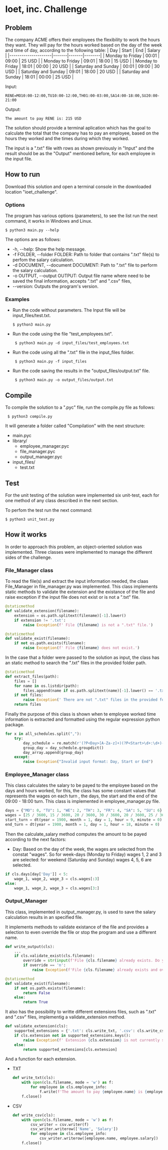 # Ioet, inc. Challenge

## Problem
The company ACME offers their employees the flexibility to work the hours they want. They will pay for the hours worked based on the day of the week and time of day, according to the following table:
| Day                 | Start | End   | Salary |
|---------------------|-------|-------|--------|
| Monday to Friday    | 00:01 | 09:00 | 25 USD |
| Monday to Friday    | 09:01 | 18:00 | 15 USD |
| Monday to Friday    | 18:01 | 00:00 | 20 USD |
| Saturday and Sunday | 00:01 | 09:00 | 30 USD |
| Saturday and Sunday | 09:01 | 18:00 | 20 USD |
| Saturday and Sunday | 18:01 | 00:00 | 25 USD |

Input:

	RENE=MO10:00-12:00,TU10:00-12:00,TH01:00-03:00,SA14:00-18:00,SU20:00-21:00

Output:

	The amount to pay RENE is: 215 USD

The solution should provide a terminal aplication which has the goal to calculate the total that the company has to pay an employee, based on the hours they worked and the times during which they worked.

The input is a ".txt" file with rows as shown previously in "Input" and the result should be as the "Output" mentioned before, for each employee in the input file.

## How to run
Download this solution and open a terminal console in the downloaded location "ioet_challenge".

### Options
The program has various options (parameters), to see the list run the next command, it works in Windows and Linux.

`$ python3 main.py --help`

The options are as follows:
- -h, --help: Show the help message.
- -f FOLDER, --folder FOLDER: Path to folder that contains ".txt" file(s) to perfom the salary calculation.
- -d DOCUMENT, --document DOCUMENT: Path to ".txt" file to perform the salary calculation.
- -o OUTPUT, --output OUTPUT: Output file name where need to be saved the final information, accepts ".txt" and ".csv" files,
- --version: Outputs the program's version.
### Examples
- Run the code without parameters. The Input file will be input_files/test.txt.

	` $ python3 main.py `
- Run the code using the file "test_employees.txt". 

	` $ python3 main.py -d input_files/test_employees.txt`
- Run the code using all the ".txt" file in the input_files folder.

	` $ python3 main.py -f input_files`
- Run the code saving the results in the "output_files/output.txt" file.

	` $ python3 main.py -o output_files/output.txt`
## Compile
To compile the solution to a ".pyc" file, run the compile.py file as follows:

` $ python3 compile.py`

It will generate a folder called "Compilation" with the next structure:
- main.pyc
- library/
	- employee_manager.pyc
	- file_manager.pyc
	- output_manager.pyc
- input_files/
	- test.txt

## Test
For the unit testing of the solution were implemented six unit-test, each for one method of any class described in the next section.

To perfom the test run the next command:

`$ python3 unit_test.py`

## How it works
In order to approach this problem, an object-oriented solution was implemented. Three classes were implemented to manage the different sides of the challenge.

### File_Manager class
To read the file(s) and extract the input information needed, the claas File_Manager in file_manager.py was implemented. This class implements static methods to validate the extension and the existance of the file and raise exception if the input file does not exist or is not a ".txt" file.

```python
@staticmethod
def validate_extension(filename):
	extension = os.path.splitext(filename)[-1].lower()
	if extension != '.txt':
		raise Exception(f' File {filename} is not a ".txt" file.')

@staticmethod
def validate_exist(filename):
	if not os.path.exists(filename):
		raise Exception(f' File {filename} does not exist.')
```

In the case that a folder were passed to the solution as input, the class has an static method to search the ".txt" files in the provided folder path.

```python
@staticmethod
def extract_files(path):
	files = []
	for name in os.listdir(path):
		files.append(name if os.path.splitext(name)[-1].lower() == '.txt' else None)
	if not files:
		raise Exception(' There are not ".txt" files in the provided folder.')
	return files
```

Finally the purpose of this class is shown when te employee worked time information is extracted and formatted using the regular expression python package.

```python
for x in all_schedules.split(","):
	try:
		day_schedule = re.match(r'(?P<Day>[A-Za-z]+)(?P<Start>\d+:\d+)-(?P<End>\d+:\d+)', x)
		group_day = day_schedule.groupdict()
		day_array.append(group_day)
	except:
		raise Exception("Invalid input format: Day, Start or End")
```

### Employee_Manager class

This class calculates the salary to be payed to the employee based on the days and hours worked, for this, the class has some constant values that represents the wages on each turn , the days, the start and the end of the 09:00 - 18:00 turn. This class is implemented in employee_manager.py file.

```python
days = {"MO": 0, "TU": 1, "WE": 2, "TH": 3, "FR": 4, "SA": 5, "SU": 6}
wages = [25 / 3600, 15 / 3600, 20 / 3600, 30 / 3600, 20 / 3600, 25 / 3600]
start_turn = dt(year = 1900, month = 1, day = 1, hour = 9, minute = 0)
end_turn = dt(year = 1900, month = 1, day = 1, hour = 18, minute = 0)
```

Then the calculate_salary method computes the amount to be payed according to the next factors:

- Day: Based on the day of the week, the wages are selected from the constat "wages". So for week-days (Monday to Friday) wages 1, 2 and 3 are selected: for weekend (Saturday and Sunday) wages 4, 5, 6 are selected.

```python
if cls.days[day['Day']] < 5:
	wage_1, wage_2, wage_3 = cls.wages[:3]
else:
	wage_1, wage_2, wage_3 = cls.wages[3:]
```

### Output_Manager

This class, implemented in output_manager.py, is used to save the salary calculation results in an specified file.

It implements methods to validate existance of the file and provides a selection to even override the file or stop the program and use a different name.

```python
def write_output(cls):
	...
	if cls.validate_exist(cls.filename):
		override = str(input(f'File {cls.filename} already exists. Do you want to override it? [y/Y][n/N]: ')).lower()
		if override == 'n':
			raise Exception(f'File {cls.filename} already exists and override was denied. Try another name for the output file.')

@staticmethod
def validate_exist(filename):
	if not os.path.exists(filename):
		return False
	else:
		return True
```

It also has the possibility to writte different extensions files, such as ".txt" and ".csv" files, implementig a validate_extension method.

```python
def validate_extension(cls):
	supported_extensions = {'.txt': cls.write_txt, '.csv': cls.write_csv}
	if cls.extension not in supported_extensions.keys():
		raise Exception(f' Extension {cls.extension} is not currently supported as output.')
	else:
		return supported_extensions[cls.extension]
```

And a function for each extension.

- TXT
	```python
	def write_txt(cls):
		with open(cls.filename, mode = 'w') as f:
			for employee in cls.employee_info:
				f.write(f'The amount to pay {employee.name} is {employee.salary} USD\n')
		f.close()
	```

- CSV
	```python
	def write_csv(cls):
		with open(cls.filename, mode = 'w') as f:
			csv_writer = csv.writer(f)
			csv_writer.writerow(['Name', 'Salary'])
			for employee in cls.employee_info:
				csv_writer.writerow([employee.name, employee.salary])
		f.close()
	```




